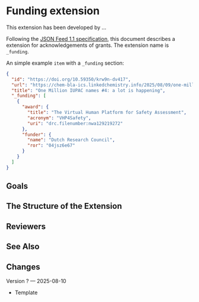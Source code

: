 # Funding extension

This extension has been developed by ...

Following the [JSON Feed 1.1 specification](https://www.jsonfeed.org/version/1.1/), this document
describes a extension for acknowledgements of grants. The extension
name is `_funding`.

An simple example `item` with a `_funding` section:

```json
{
  "id": "https://doi.org/10.59350/krw9n-dv417",
  "url": "https://chem-bla-ics.linkedchemistry.info/2025/08/09/one-million-iupac-names-4.html",
  "title": "One Million IUPAC names #4: a lot is happening",
  "_funding": [
    {
      "award": {
        "title": "The Virtual Human Platform for Safety Assessment",
        "acronym": "VHP4Safety",
        "uri": "drc.filenumber:nwa129219272"
      },
      "funder": {
        "name": "Dutch Research Council",
        "ror": "04jsz6e67"
      }
    }
  ]
}
```

## Goals



## The Structure of the Extension

## Reviewers

## See Also

## Changes

Version ? — 2025-08-10

* Template
